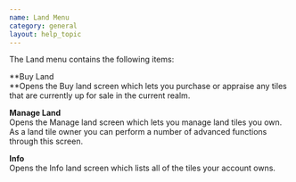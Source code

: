 ```yaml
---
name: Land Menu
category: general
layout: help_topic
---
```

The Land menu contains the following items:

**Buy Land  
**Opens the Buy land screen which lets you purchase or appraise any tiles that are currently up for sale in the current realm.

**Manage Land**  
Opens the Manage land screen which lets you manage land tiles you own. As a land tile owner you can perform a number of advanced functions through this screen.

**Info**  
Opens the Info land screen which lists all of the tiles your account owns.